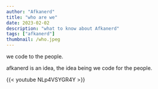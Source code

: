 ```yaml
---
author: "Afkanerd"
title: "who are we"
date: 2023-02-02
description: "what to know about Afkanerd"
tags: ["afkanerd"]
thumbnail: /who.jpeg
---
```

we code to the people.

afkanerd is an idea, the idea being we code for the people.

{{< youtube NLp4VSYGR4Y >}}
